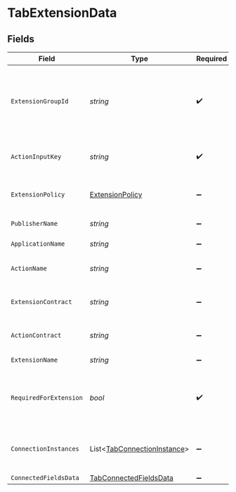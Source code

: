 # TabExtensionData


## Fields

| Field                                                                                                                  | Type                                                                                                                   | Required                                                                                                               | Description                                                                                                            |
| ---------------------------------------------------------------------------------------------------------------------- | ---------------------------------------------------------------------------------------------------------------------- | ---------------------------------------------------------------------------------------------------------------------- | ---------------------------------------------------------------------------------------------------------------------- |
| `ExtensionGroupId`                                                                                                     | *string*                                                                                                               | :heavy_check_mark:                                                                                                     | A unique UUID for each tab group. Tabs associated with the same model or concept will share the same extensionGroupId. |
| `ActionInputKey`                                                                                                       | *string*                                                                                                               | :heavy_check_mark:                                                                                                     | Determines input data key required for data verification.                                                              |
| `ExtensionPolicy`                                                                                                      | [ExtensionPolicy](../../Models/Components/ExtensionPolicy.md)                                                          | :heavy_minus_sign:                                                                                                     | Indicates if the field is required to sign the document                                                                |
| `PublisherName`                                                                                                        | *string*                                                                                                               | :heavy_minus_sign:                                                                                                     | Publisher of the extension app.                                                                                        |
| `ApplicationName`                                                                                                      | *string*                                                                                                               | :heavy_minus_sign:                                                                                                     | Name of the extension app.                                                                                             |
| `ActionName`                                                                                                           | *string*                                                                                                               | :heavy_minus_sign:                                                                                                     | Name of an action in an extension app.                                                                                 |
| `ExtensionContract`                                                                                                    | *string*                                                                                                               | :heavy_minus_sign:                                                                                                     | Indicates the  template that defines an extension.                                                                     |
| `ActionContract`                                                                                                       | *string*                                                                                                               | :heavy_minus_sign:                                                                                                     | Indicates the template defining an action.                                                                             |
| `ExtensionName`                                                                                                        | *string*                                                                                                               | :heavy_minus_sign:                                                                                                     | Name of the extension.                                                                                                 |
| `RequiredForExtension`                                                                                                 | *bool*                                                                                                                 | :heavy_check_mark:                                                                                                     | A boolean value that indicates if the field must pass verification to sign the document.                               |
| `ConnectionInstances`                                                                                                  | List<[TabConnectionInstance](../../Models/Components/TabConnectionInstance.md)>                                        | :heavy_minus_sign:                                                                                                     | Array representing the extension app connection name and instance.                                                     |
| `ConnectedFieldsData`                                                                                                  | [TabConnectedFieldsData](../../Models/Components/TabConnectedFieldsData.md)                                            | :heavy_minus_sign:                                                                                                     | N/A                                                                                                                    |